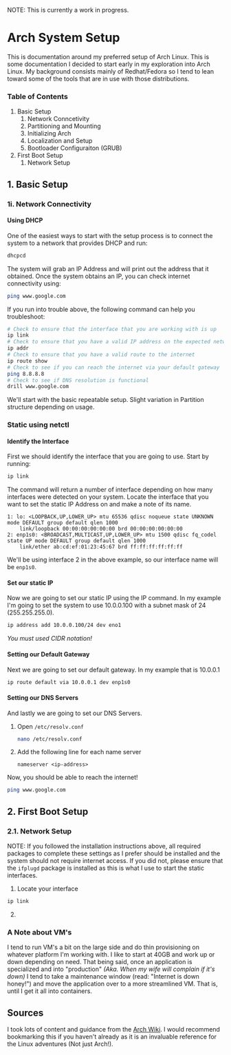NOTE: This is currently a work in progress.

# Arch System Setup

This is documentation around my preferred setup of Arch Linux. This is some documentation I decided to start early in my exploration into Arch Linux. My background consists mainly of Redhat/Fedora so I tend to lean toward some of the tools that are in use with those distributions.

### Table of Contents

1. Basic Setup
    1. Network Conncetivity
    2. Partitioning and Mounting
    3. Initializing Arch
    4. Localization and Setup
    5. Bootloader Configuraiton (GRUB)
2. First Boot Setup
    1. Network Setup

## 1. Basic Setup

### 1i. Network Connectivity

#### Using DHCP

One of the easiest ways to start with the setup process is to connect the system to a network that provides DHCP and run:

```bash
dhcpcd
```

The system will grab an IP Address and will print out the address that it obtained. Once the system obtains an IP, you can check internet connectivity using:

```bash
ping www.google.com
```

If you run into trouble above, the following command can help you troubleshoot:

```bash
# Check to ensure that the interface that you are working with is up
ip link
# Check to ensure that you have a valid IP address on the expected network
ip addr
# Check to ensure that you have a valid route to the internet
ip route show
# Check to see if you can reach the internet via your default gateway
ping 8.8.8.8
# Check to see if DNS resolution is functional
drill www.google.com
```

We'll start with the basic repeatable setup. Slight variation in Partition structure depending on usage.

### Static using netctl

#### Identify the Interface

First we should identify the interface that you are going to use. Start by running:

```bash
ip link
```

The command will return a number of interface depending on how many interfaces were detected on your system. Locate the interface that you want to set the static IP Address on and make a note of its name.

```text
1: lo: <LOOPBACK,UP,LOWER_UP> mtu 65536 qdisc noqueue state UNKNOWN mode DEFAULT group default qlen 1000
    link/loopback 00:00:00:00:00:00 brd 00:00:00:00:00:00
2: enp1s0: <BROADCAST,MULTICAST,UP,LOWER_UP> mtu 1500 qdisc fq_codel state UP mode DEFAULT group default qlen 1000
    link/ether ab:cd:ef:01:23:45:67 brd ff:ff:ff:ff:ff:ff
```

We'll be using interface 2 in the above example, so our interface name will be `enp1s0`.

#### Set our static IP

Now we are going to set our static IP using the IP command. In my example I'm going to set the system to use 10.0.0.100 with a subnet mask of 24 (255.255.255.0).

```bash
ip address add 10.0.0.100/24 dev eno1
```

_You must used CIDR notation!_

#### Setting our Default Gateway

Next we are going to set our default gateway. In my example that is 10.0.0.1

```bash
ip route default via 10.0.0.1 dev enp1s0
```

#### Setting our DNS Servers

And lastly we are going to set our DNS Servers.

1. Open `/etc/resolv.conf`

    ```bash
    nano /etc/resolv.conf
    ```

2. Add the following line for each name server

    ```text
    nameserver <ip-address>
    ```

Now, you should be able to reach the internet!

```bash
ping www.google.com
```

## 2. First Boot Setup

### 2.1. Network Setup

NOTE: If you followed the installation instructions above, all required packages to complete these settings as I prefer should be installed and the system should not require internet access. If you did not, please ensure that the `ifplugd` package is installed as this is what I use to start the static interfaces.

1. Locate your interface

```bash
ip link
```

2. 



### A Note about VM's

I tend to run VM's a bit on the large side and do thin provisioning on whatever platform I'm working with. I like to start at 40GB and work up or down depending on need. That being said, once an application is specialized and into "production" _(Aka. When my wife will complain if it's down)_ I tend to take a maintenance window (read: "Internet is down honey!") and move the application over to a more streamlined VM. That is, until I get it all into containers.

## Sources

I took lots of content and guidance from the [Arch Wiki](https://wiki.archlinux.org/). I would recommend bookmarking this if you haven't already as it is an invaluable reference for the Linux adventures (Not just Arch!).
